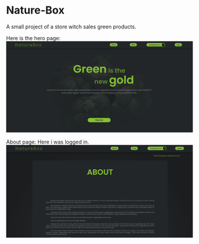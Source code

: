 # Nature-Box
A small project of a store witch sales green products.

Here is the hero page:
![Test](./Images/Front.png)

About page: Here i was logged in.
![About](./Images/about.png)

